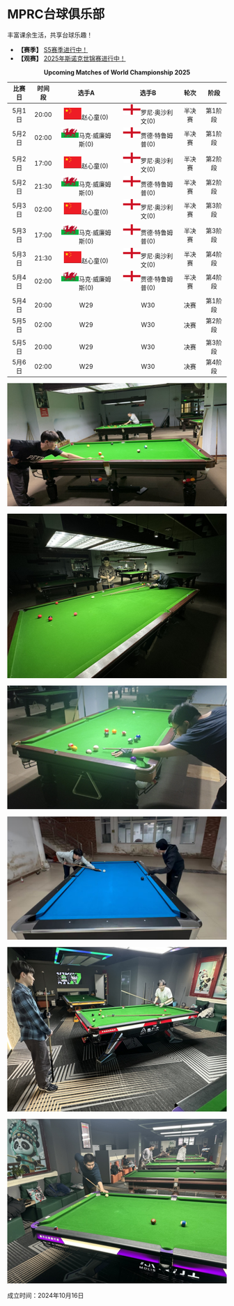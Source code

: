 # MPRC台球俱乐部

丰富课余生活，共享台球乐趣！

- **【赛季】** [S5赛季进行中！](./03-统计/1-积分榜.md)
- **【观赛】** [2025年斯诺克世锦赛进行中！](./01-概况/5-观赛专区.md)

<center><b>Upcoming Matches of World Championship 2025</b></center>

| 比赛日  |   时间段  |                    选手A                       |                   选手B                        |     轮次      |      阶段     |
| :-----: | :------: | :--------------------------------------------: | :--------------------------------------------: | :----------: | :----------: |
| 5月1日  |   20:00  |     ![](./01-概况/img/china.png)赵心童(0)       | ![](./01-概况/img/england.png)罗尼·奥沙利文(0)   |    半决赛     |    第1阶段   |
| 5月2日  |   02:00  |   ![](./01-概况/img/wales.png)马克·威廉姆斯(0)   | ![](./01-概况/img/england.png)贾德·特鲁姆普(0)   |    半决赛     |    第1阶段   |
|         |          |                                                |                                                |              |              |
| 5月2日  |   17:00  |     ![](./01-概况/img/china.png)赵心童(0)       | ![](./01-概况/img/england.png)罗尼·奥沙利文(0)   |    半决赛     |    第2阶段   |
| 5月2日  |   21:30  |   ![](./01-概况/img/wales.png)马克·威廉姆斯(0)   | ![](./01-概况/img/england.png)贾德·特鲁姆普(0)   |    半决赛     |    第2阶段   |
| 5月3日  |   02:00  |     ![](./01-概况/img/china.png)赵心童(0)       | ![](./01-概况/img/england.png)罗尼·奥沙利文(0)   |    半决赛     |    第3阶段   |
|         |          |                                                |                                                |              |              |
| 5月3日  |   17:00  |   ![](./01-概况/img/wales.png)马克·威廉姆斯(0)   | ![](./01-概况/img/england.png)贾德·特鲁姆普(0)   |    半决赛     |    第3阶段   |
| 5月3日  |   21:30  |     ![](./01-概况/img/china.png)赵心童(0)       | ![](./01-概况/img/england.png)罗尼·奥沙利文(0)   |    半决赛     |    第4阶段   |
| 5月4日  |   02:00  |   ![](./01-概况/img/wales.png)马克·威廉姆斯(0)   | ![](./01-概况/img/england.png)贾德·特鲁姆普(0)   |    半决赛     |    第4阶段   |
|         |          |                                                |                                                |              |              |
| 5月4日  |   20:00  |                    W29                         |                     W30                        |     决赛      |    第1阶段   |
| 5月5日  |   02:00  |                    W29                         |                     W30                        |     决赛      |    第2阶段   |
|         |          |                                                |                                                |              |              |
| 5月5日  |   20:00  |                    W29                         |                     W30                        |     决赛      |    第3阶段   |
| 5月6日  |   02:00  |                    W29                         |                     W30                        |     决赛      |    第4阶段   |

![](./img/club_1.jpg)

![](./img/club_2.jpg)

![](./img/club_3.jpg)

![](./img/club_4.jpg)

![](./img/club_5.jpg)

![](./img/club_6.jpg)

成立时间：2024年10月16日